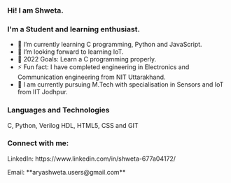 ### Hi! I am Shweta. 

### I'm a Student and learning enthusiast.

- 🌱 I’m currently learning C programming, Python and JavaScript.
- 👯 I’m looking forward to learning IoT.
- 🥅 2022 Goals: Learn a C programming properly.
- ⚡ Fun fact: I have completed engineering in Electronics and Communication engineering from NIT Uttarakhand.
- 💼 I am currently pursuing M.Tech with specialisation in Sensors and IoT from IIT Jodhpur.

### Languages and Technologies
<p align="left">C, Python, Verilog HDL, HTML5, CSS and GIT</p>

### Connect with me:
  <p>LinkedIn: https://www.linkedin.com/in/shweta-677a04172/</p>
  <p>Email: **aryashweta.users@gmail.com**</p>
